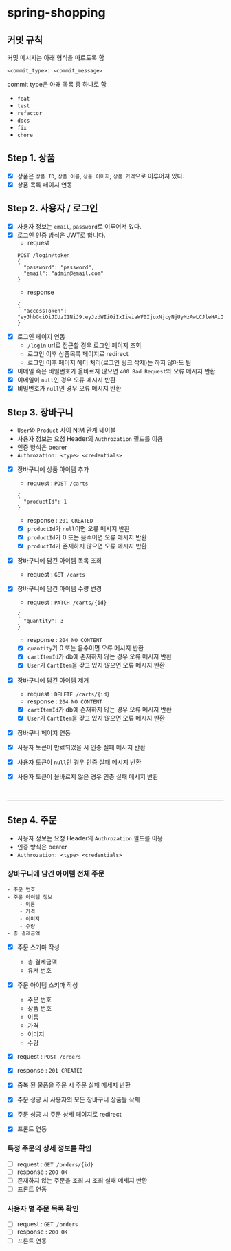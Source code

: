 # spring-shopping

## 커밋 규칙

커밋 메시지는 아래 형식을 따르도록 함

```shell
<commit_type>: <commit_message>
```

commit type은 아래 목록 중 하나로 함

- `feat`
- `test`
- `refactor`
- `docs`
- `fix`
- `chore`

## Step 1. 상품

- [x] 상품은 `상품 ID`, `상품 이름`, `상품 이미지`, `상품 가격`으로 이루어져 있다.
- [x] 상품 목록 페이지 연동

## Step 2. 사용자 / 로그인

- [x] 사용자 정보는 `email`, `password`로 이루어져 있다.
- [x] 로그인 인증 방식은 JWT로 합니다.
    - request
  ```
  POST /login/token
  {
    "password": "password",
    "email": "admin@email.com"
  }
  ```
    - response
  ```
  {
    "accessToken": "eyJhbGciOiJIUzI1NiJ9.eyJzdWIiOiIxIiwiaWF0IjoxNjcyNjUyMzAwLCJleHAiOjE2NzI2NTU5MDAsInJvbGVzIjpbIlJPTEVfQURNSU4iLCJST0xFX0FETUlOIl19.uaUXk5GkqB6QE_qlZisk3RZ3fL74zDADqbJl6LoLkSc"
  }
  ```
- [x] 로그인 페이지 연동
    - `/login` url로 접근할 경우 로그인 페이지 조회
    - 로그인 이후 상품목록 페이지로 redirect
    - 로그인 이후 페이지 헤더 처리(로그인 링크 삭제)는 하지 않아도 됨
- [x] 이메일 혹은 비밀번호가 올바르지 않으면 `400 Bad Request`와 오류 메시지 반환
- [x] 이메일이 `null`인 경우 오류 메시지 반환
- [x] 비밀번호가 `null`인 경우 오류 메시지 반환

## Step 3. 장바구니

- `User`와 `Product` 사이 N:M 관계 테이블
- 사용자 정보는 요청 Header의 `Authrozation` 필드를 이용
- 인증 방식은 bearer
- `Authrozation: <type> <credentials>`

- [x] 장바구니에 상품 아이템 추가
    - request : `POST /carts`
  ```
  {
    "productId": 1
  }
  ```
    - response : `201 CREATED`
    - [x] `productId`가 `null`이면 오류 메시지 반환
    - [x] `productId`가 0 또는 음수이면 오류 메시지 반환
    - [x] `productId`가 존재하지 않으면 오류 메시지 반환

- [x] 장바구니에 담긴 아이템 목록 조회
    - request : `GET /carts`

- [x] 장바구니에 담긴 아이템 수량 변경
    - request : `PATCH /carts/{id}`
  ```
  {
    "quantity": 3
  }
  ```
    - response : `204 NO CONTENT`
    - [x] `quantity`가 0 또는 음수이면 오류 메시지 반환
    - [x] `cartItemId`가 db에 존재하지 않는 경우 오류 메시지 반환
    - [x] `User`가 `CartItem`을 갖고 있지 않으면 오류 메시지 반환

- [x] 장바구니에 담긴 아이템 제거
    - request : `DELETE /carts/{id}`
    - response : `204 NO CONTENT`
    - [x] `cartItemId`가 db에 존재하지 않는 경우 오류 메시지 반환
    - [x] `User`가 `CartItem`을 갖고 있지 않으면 오류 메시지 반환

- [x] 장바구니 페이지 연동
- [x] 사용자 토큰이 만료되었을 시 인증 실패 메시지 반환
- [x] 사용자 토큰이 `null`인 경우 인증 실패 메시지 반환
- [x] 사용자 토큰이 올바르지 않은 경우 인증 실패 메시지 반환

<br/>

---

## Step 4. 주문

- 사용자 정보는 요청 Header의 `Authrozation` 필드를 이용
- 인증 방식은 bearer
- `Authrozation: <type> <credentials>`

### 장바구니에 담긴 아이템 전체 주문

```
- 주문 번호
- 주문 아이템 정보
    - 이름
    - 가격
    - 이미지
    - 수량
- 총 결제금액
```

- [x] 주문 스키마 작성
    - 총 결제금액
    - 유저 번호
- [x] 주문 아이템 스키마 작성
    - 주문 번호
    - 상품 번호
    - 이름
    - 가격
    - 이미지
    - 수량

- [x] request : `POST /orders`
- [x] response : `201 CREATED`
- [x] 중복 된 물품을 주문 시 주문 실패 메세지 반환
- [x] 주문 성공 시 사용자의 모든 장바구니 상품들 삭제
- [x] 주문 성공 시 주문 상세 페이지로 redirect
- [x] 프론트 연동

### 특정 주문의 상세 정보를 확인

- [ ] request : `GET /orders/{id}`
- [ ] response : `200 OK`
- [ ] 존재하지 않는 주문을 조회 시 조회 실패 메세지 반환
- [ ] 프론트 연동

### 사용자 별 주문 목록 확인

- [ ] request : `GET /orders`
- [ ] response : `200 OK`
- [ ] 프론트 연동
